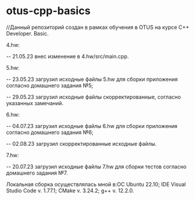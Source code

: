 # otus-cpp-basics
//Данный репозиторий создан в рамках обучения в OTUS  на курсе C++ Developer. Basic.

4.hw:

-- 21.05.23 внес изменение в 4.hw/src/main.cpp. 

5.hw:

-- 23.05.23 загрузил исходные файлы 5.hw для сборки приложения согласно домашнего задания №5;

-- 29.05.23 загрузил исходные файлы скорректированные, согласно указанных замечаний.

6.hw:

-- 04.07.23 загрузил исходные файлы 6.hw для сборки приложения согласно домашнего задания №6;

-- 02.08.23 загрузил скорректированные исходные файлы.

7.hw:

-- 20.07.23 загрузил исходные файлы 7.hw для сборки тестов согласно домашнего задания №7.


Локальная сборка осуществлялась мной в:ОС Ubuntu 22.10; IDE Visual Studio Code v. 1.77.1; CMake v. 3.24.2; g++ v. 12.2.0.
